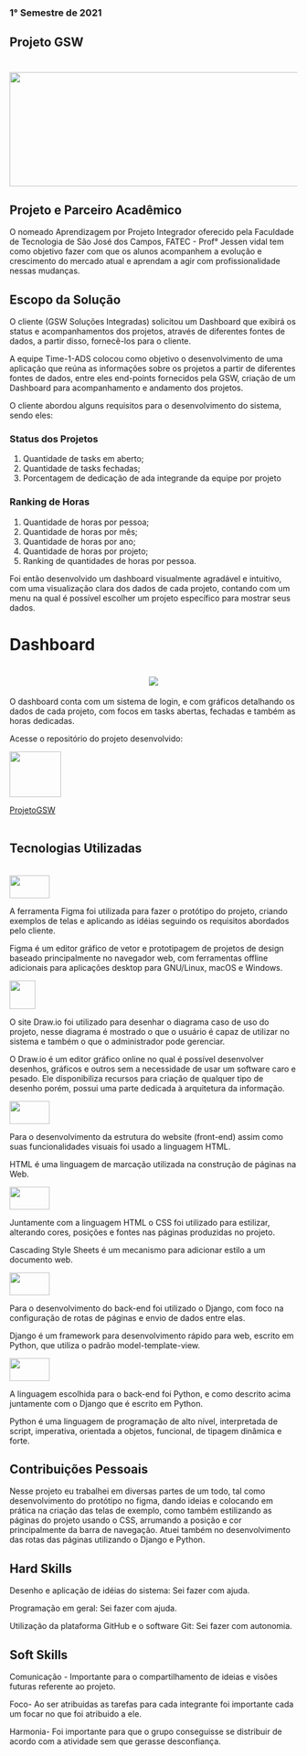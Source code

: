 ### 1° Semestre de 2021

## Projeto GSW

<h1 ><img src = "https://github.com/elias31072002/teste/blob/main/Imagens/gswdash.PNG" width="800" height="200" /></h1>


## Projeto e Parceiro Acadêmico
O nomeado Aprendizagem por Projeto Integrador oferecido pela Faculdade de Tecnologia de São José dos Campos, FATEC - Prof° Jessen vidal tem como objetivo fazer com que os alunos acompanhem a evolução e crescimento do mercado atual e aprendam a agir com profissionalidade nessas mudanças.

## Escopo da Solução
O cliente (GSW Soluções Integradas) solicitou um Dashboard que exibirá os status e acompanhamentos dos projetos, através de diferentes fontes de dados, a partir disso, fornecê-los para o cliente.

A equipe Time-1-ADS colocou como objetivo o desenvolvimento de uma aplicação que reúna as informações sobre os projetos a partir de diferentes fontes de dados, entre eles end-points fornecidos pela GSW, criação de um Dashboard para acompanhamento e andamento dos projetos.

O cliente abordou alguns requisitos para o desenvolvimento do sistema, sendo eles:

### Status dos Projetos

1. Quantidade de tasks em aberto;
2. Quantidade de tasks fechadas;
3. Porcentagem de dedicação de ada integrande da equipe por projeto

### Ranking de Horas

 1. Quantidade de horas por pessoa;
 2. Quantidade de horas por mês;
 3. Quantidade de horas por ano;
 4. Quantidade de horas por projeto;
 5. Ranking de quantidades de horas por pessoa.


Foi então desenvolvido um dashboard visualmente agradável e intuitivo, com uma visualização clara dos dados de cada projeto, contando com um menu na qual é possível escolher um projeto específico para mostrar seus dados.


# Dashboard
<h1 align="center"> <img src = "https://github.com/Time-1-ADS/ProjetoGSW/blob/sprints/Imagens%20Geral/dashboard4.gif"/></h1>

O dashboard conta com um sistema de login, e com gráficos detalhando os dados de cada projeto, com focos em tasks abertas, fechadas e também as horas dedicadas.

Acesse o repositório do projeto desenvolvido:

<img src = "https://img.shields.io/badge/GitHub-100000?style=for-the-badge&logo=github&logoColor=white" width="90" height="80" /> 

[ProjetoGSW](https://github.com/Time-1-ADS/ProjetoGSW)
<br>
<br>


## Tecnologias Utilizadas
<br>

<img src = "https://img.shields.io/badge/Figma-F24E1E?style=for-the-badge&logo=figma&logoColor=white" width="70" height="40"/> 

A ferramenta Figma foi utilizada para fazer o protótipo do projeto, criando exemplos de telas e aplicando as idéias seguindo os requisitos abordados pelo cliente.

Figma é um editor gráfico de vetor e prototipagem de projetos de design baseado principalmente no navegador web, com ferramentas offline adicionais para aplicações desktop para GNU/Linux, macOS e Windows.
<br>

<img src = "https://encrypted-tbn0.gstatic.com/images?q=tbn:ANd9GcRC4nAmib81PtEdmLhV8wGMFq2YyFnG5jGRaw&usqp=CAU" width="45" height="50" /> 

O site Draw.io foi utilizado para desenhar o diagrama caso de uso do projeto, nesse diagrama é mostrado o que o usuário é capaz de utilizar no sistema e também o que o administrador pode gerenciar.

O Draw.io é um editor gráfico online no qual é possível desenvolver desenhos, gráficos e outros sem a necessidade de usar um software caro e pesado. Ele disponibiliza recursos para criação de qualquer tipo de desenho porém, possui uma parte dedicada à arquitetura da informação.
<br>

<img src = "https://img.shields.io/badge/HTML-239120?style=for-the-badge&logo=html5&logoColor=white" width="70" height="40" /> 

Para o desenvolvimento da estrutura do website (front-end) assim como suas funcionalidades visuais foi usado a linguagem HTML.

HTML é uma linguagem de marcação utilizada na construção de páginas na Web.
<br>

<img src = "https://img.shields.io/badge/CSS-239120?&style=for-the-badge&logo=css3&logoColor=white" width="70" height="40" /> 

Juntamente com a linguagem HTML o CSS foi utilizado para estilizar, alterando cores, posições e fontes nas páginas produzidas no projeto.

Cascading Style Sheets é um mecanismo para adicionar estilo a um documento web.
<br>

<img src = "https://img.shields.io/badge/Django-092E20?style=for-the-badge&logo=django&logoColor=white" width="70" height="40" /> 

Para o desenvolvimento do back-end foi utilizado o Django, com foco na configuração de rotas de páginas e envio de dados entre elas.

Django é um framework para desenvolvimento rápido para web, escrito em Python, que utiliza o padrão model-template-view.
<br>

<img src = "https://img.shields.io/badge/Python-14354C?style=for-the-badge&logo=python&logoColor=white" width="70" height="40" /> 

A linguagem escolhida para o back-end foi Python, e como descrito acima juntamente com o Django que é escrito em Python.

Python é uma linguagem de programação de alto nível, interpretada de script, imperativa, orientada a objetos, funcional, de tipagem dinâmica e forte.


## Contribuições Pessoais
Nesse projeto eu trabalhei em diversas partes de um todo, tal como desenvolvimento do protótipo no figma, dando ideias e colocando em prática na criação das telas de exemplo, como também estilizando as páginas do projeto usando o CSS, arrumando a posição e cor principalmente da barra de navegação. Atuei também no desenvolvimento das rotas das páginas utilizando o Django e Python.

## Hard Skills
Desenho e aplicação de idéias do sistema: Sei fazer com ajuda.

Programação em geral: Sei fazer com ajuda.

Utilização da plataforma GitHub e o software Git: Sei fazer com autonomia.


## Soft Skills
Comunicação - Importante para o compartilhamento de ideias e visões futuras referente ao projeto.

Foco- Ao ser atribuidas as tarefas para cada integrante foi importante cada um focar no que foi atribuido a ele.

Harmonia- Foi importante para que o grupo conseguisse se distribuir de acordo com a atividade sem que gerasse desconfiança.


















